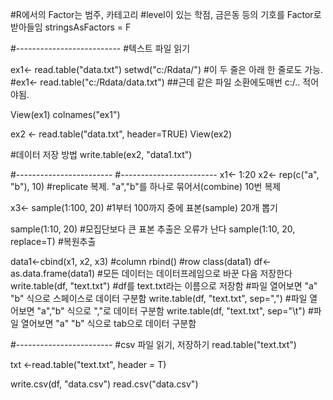 #R에서의 Factor는 범주, 카테고리
#level이 있는 학점, 금은동 등의 기호를 Factor로 받아들임
stringsAsFactors = F

#--------------------------
#텍스트 파일 읽기

ex1<- read.table("data.txt")
setwd("c:/Rdata/")
#이 두 줄은 아래 한 줄로도 가능.
#ex1<- read.table("c:/Rdata/data.txt")
##근데 같은 파일 소환에도매번 c:/.. 적어야됨.

View(ex1)
colnames("ex1")

ex2 <- read.table("data.txt", header=TRUE)
View(ex2)

#데이터 저장 방법
write.table(ex2, "data1.txt")

#------------------------
#------------------------
x1<- 1:20
x2<- rep(c("a", "b"), 10)
  #replicate 복제. "a","b"를 하나로 묶어서(combine) 10번 복제

x3<- sample(1:100, 20)
  #1부터 100까지 중에 표본(sample) 20개 뽑기

sample(1:10, 20)
  #모집단보다 큰 표본 추출은 오류가 난다
sample(1:10, 20, replace=T)
  #복원추출

data1<-cbind(x1, x2, x3)
  #column
rbind()
  #row
class(data1)
df<-  as.data.frame(data1)
  #모든 데이터는 데이터프레임으로 바꾼 다음 저장한다
write.table(df, "text.txt")
  #df를 text.txt라는 이름으로 저장함
  #파일 열어보면 "a" "b" 식으로 스페이스로 데이터 구분함
write.table(df, "text.txt", sep=",")
  #파일 열어보면 "a","b" 식으로 ","로 데이터 구분함
write.table(df, "text.txt", sep="\t")
  #파일 열어보면 "a"  "b" 식으로 tab으로 데이터 구분함


#------------------------
#csv 파일 읽기, 저장하기
read.table("text.txt")

txt <-read.table("text.txt", header = T)

write.csv(df, "data.csv")
read.csv("data.csv")


  
  
  
  
  
